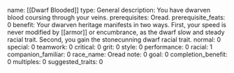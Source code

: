 name: [[Dwarf Blooded]]
type: General
description: You have dwarven blood coursing through your veins.
prerequisites: Oread.
prerequisite_feats: 0
benefit: Your dwarven heritage manifests in two ways. First, your speed is never modified by [[armor]] or encumbrance, as the dwarf slow and steady racial trait. Second, you gain the stonecunning dwarf racial trait.
normal: 0
special: 0
teamwork: 0
critical: 0
grit: 0
style: 0
performance: 0
racial: 1
companion_familiar: 0
race_name: Oread
note: 0
goal: 0
completion_benefit: 0
multiples: 0
suggested_traits: 0
